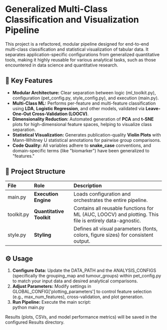 # **Generalized Multi-Class Classification and Visualization Pipeline**

This project is a refactored, modular pipeline designed for end-to-end multi-class classification and statistical visualization of tabular data. It separates application-specific configurations from generalized quantitative tools, making it highly reusable for various analytical tasks, such as those encountered in data science and quantitative research.

## **🚀 Key Features**

* **Modular Architecture:** Clear separation between logic (ml\_toolkit.py), configuration (pet\_config.py, style\_config.py), and execution (main.py).  
* **Multi-Class ML:** Performs per-feature and multi-feature classification using **LDA**, **Logistic Regression**, and other models, validated via **Leave-One-Out Cross-Validation (LOOCV)**.  
* **Dimensionality Reduction:** Automated generation of **PCA** and **t-SNE** plots for high-dimensional feature spaces, helping to visualize class separation.  
* **Statistical Visualization:** Generates publication-quality **Violin Plots** with Mann-Whitney U statistical annotations for pairwise group comparisons.  
* **Code Quality:** All variables adhere to **snake\_case** conventions, and domain-specific terms (like "biomarker") have been generalized to "features."

## **📁 Project Structure**

| File | Role | Description |
| :---- | :---- | :---- |
| main.py | **Execution Engine** | Loads configuration and orchestrates the entire pipeline. |
| toolkit.py | **Quantitative Toolkit** | Contains all reusable functions for ML (AUC, LOOCV) and plotting. This file is entirely data-agnostic. |
| style.py | **Styling** | Defines all visual parameters (fonts, colors, figure sizes) for consistent output. |

## **⚙️ Usage**

1. **Configure Data:** Update the DATA\_PATH and the ANALYSIS\_CONFIGS (specifically the grouping\_map and tumour\_groups) within pet\_config.py to match your input data and desired analytical comparisons.  
2. **Adjust Parameters:** Modify settings in GLOBAL\_CONFIG\['plotting\_parameters'\] to control feature selection (e.g., max\_num\_features), cross-validation, and plot generation.  
3. **Run Pipeline:** Execute the main script:  
   python main.py

Results (plots, CSVs, and model performance metrics) will be saved in the configured Results directory.
